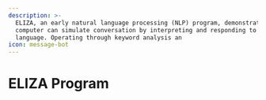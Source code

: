 ```yaml
---
description: >-
  ELIZA, an early natural language processing (NLP) program, demonstrates how a
  computer can simulate conversation by interpreting and responding to human
  language. Operating through keyword analysis an
icon: message-bot
---
```


# ELIZA Program

